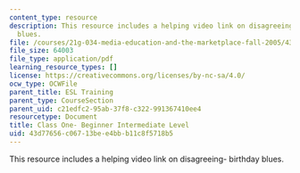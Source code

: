 ```yaml
---
content_type: resource
description: This resource includes a helping video link on disagreeing- birthday
  blues.
file: /courses/21g-034-media-education-and-the-marketplace-fall-2005/43d77656c06713bee4bbb11c8f5718b5_MIT21G_034F05_int.pdf
file_size: 64003
file_type: application/pdf
learning_resource_types: []
license: https://creativecommons.org/licenses/by-nc-sa/4.0/
ocw_type: OCWFile
parent_title: ESL Training
parent_type: CourseSection
parent_uid: c21edfc2-95ab-37f8-c322-991367410ee4
resourcetype: Document
title: Class One- Beginner Intermediate Level
uid: 43d77656-c067-13be-e4bb-b11c8f5718b5
---
```

This resource includes a helping video link on disagreeing- birthday blues.